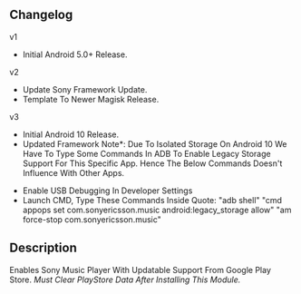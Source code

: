 ## Changelog
v1
- Initial Android 5.0+ Release.

v2
- Update Sony Framework Update.
- Template To Newer Magisk Release.

v3
- Initial Android 10 Release.
- Updated Framework
Note*:  Due To Isolated Storage On Android 10 We Have To Type Some Commands In ADB To Enable Legacy Storage Support For This Specific App. Hence The Below Commands Doesn't Influence With Other Apps.
* Enable USB Debugging In Developer Settings
* Launch CMD, Type These Commands Inside Quote:
"adb shell"
"cmd appops set com.sonyericsson.music android:legacy_storage allow"
"am force-stop com.sonyericsson.music"

## Description
Enables Sony Music Player With Updatable Support From Google Play Store.
*Must Clear PlayStore Data After Installing This Module.*